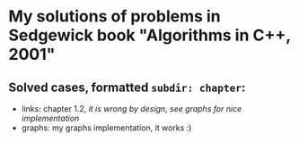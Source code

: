 # My solutions of problems in Sedgewick book "Algorithms in C++, 2001"

## Solved cases, formatted `subdir: chapter`:
- links: chapter 1.2, *it is wrong by design, see graphs for nice implementation*
- graphs: my graphs implementation, it works :)